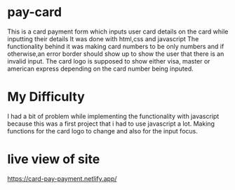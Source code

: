 # pay-card
This is a card payment form which inputs user card details on the card while inputting their details
It was done with html,css and javascript
The functionality behind it was making card numbers to be only numbers and if otherwise,an error border should 
show up to show the user that there is an invalid input.
The card logo is supposed to show either visa, master or american express depending on the card number being inputed.

# My Difficulty
I had a bit of problem while implementing the functionality with javascript because this was a first project that i had to use javascript a lot.
Making functions for the card logo to change and also for the input focus.

# live view of site
https://card-pay-payment.netlify.app/

